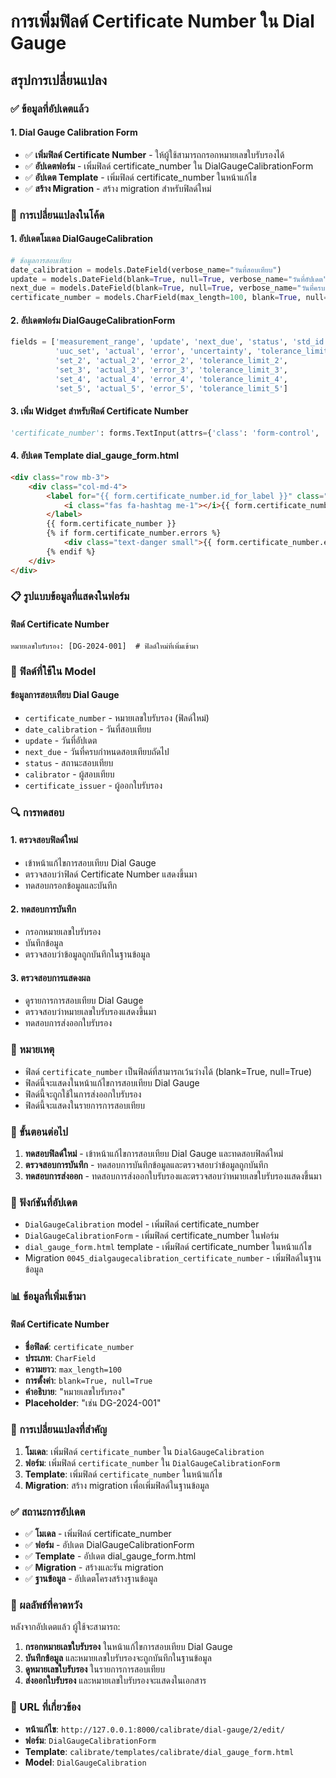 # การเพิ่มฟิลด์ Certificate Number ใน Dial Gauge

## สรุปการเปลี่ยนแปลง

### ✅ ข้อมูลที่อัปเดตแล้ว

#### 1. **Dial Gauge Calibration Form**
- ✅ **เพิ่มฟิลด์ Certificate Number** - ให้ผู้ใช้สามารถกรอกหมายเลขใบรับรองได้
- ✅ **อัปเดตฟอร์ม** - เพิ่มฟิลด์ certificate_number ใน DialGaugeCalibrationForm
- ✅ **อัปเดต Template** - เพิ่มฟิลด์ certificate_number ในหน้าแก้ไข
- ✅ **สร้าง Migration** - สร้าง migration สำหรับฟิลด์ใหม่

### 🔧 การเปลี่ยนแปลงในโค้ด

#### 1. **อัปเดตโมเดล DialGaugeCalibration**
```python
# ข้อมูลการสอบเทียบ
date_calibration = models.DateField(verbose_name="วันที่สอบเทียบ")
update = models.DateField(blank=True, null=True, verbose_name="วันที่อัปเดต")
next_due = models.DateField(blank=True, null=True, verbose_name="วันที่ครบกำหนดสอบเทียบถัดไป")
certificate_number = models.CharField(max_length=100, blank=True, null=True, verbose_name="หมายเลขใบรับรอง")
```

#### 2. **อัปเดตฟอร์ม DialGaugeCalibrationForm**
```python
fields = ['measurement_range', 'update', 'next_due', 'status', 'std_id', 'calibrator', 'certificate_issuer', 'certificate_number',
          'uuc_set', 'actual', 'error', 'uncertainty', 'tolerance_limit',
          'set_2', 'actual_2', 'error_2', 'tolerance_limit_2',
          'set_3', 'actual_3', 'error_3', 'tolerance_limit_3',
          'set_4', 'actual_4', 'error_4', 'tolerance_limit_4',
          'set_5', 'actual_5', 'error_5', 'tolerance_limit_5']
```

#### 3. **เพิ่ม Widget สำหรับฟิลด์ Certificate Number**
```python
'certificate_number': forms.TextInput(attrs={'class': 'form-control', 'placeholder': 'เช่น DG-2024-001'}),
```

#### 4. **อัปเดต Template dial_gauge_form.html**
```html
<div class="row mb-3">
    <div class="col-md-4">
        <label for="{{ form.certificate_number.id_for_label }}" class="form-label">
            <i class="fas fa-hashtag me-1"></i>{{ form.certificate_number.label }}
        </label>
        {{ form.certificate_number }}
        {% if form.certificate_number.errors %}
            <div class="text-danger small">{{ form.certificate_number.errors.0 }}</div>
        {% endif %}
    </div>
</div>
```

### 📋 รูปแบบข้อมูลที่แสดงในฟอร์ม

#### ฟิลด์ Certificate Number
```
หมายเลขใบรับรอง: [DG-2024-001]  # ฟิลด์ใหม่ที่เพิ่มเข้ามา
```

### 🎯 ฟิลด์ที่ใช้ใน Model

#### ข้อมูลการสอบเทียบ Dial Gauge
- `certificate_number` - หมายเลขใบรับรอง (ฟิลด์ใหม่)
- `date_calibration` - วันที่สอบเทียบ
- `update` - วันที่อัปเดต
- `next_due` - วันที่ครบกำหนดสอบเทียบถัดไป
- `status` - สถานะสอบเทียบ
- `calibrator` - ผู้สอบเทียบ
- `certificate_issuer` - ผู้ออกใบรับรอง

### 🔍 การทดสอบ

#### 1. **ตรวจสอบฟิลด์ใหม่**
- เข้าหน้าแก้ไขการสอบเทียบ Dial Gauge
- ตรวจสอบว่าฟิลด์ Certificate Number แสดงขึ้นมา
- ทดสอบกรอกข้อมูลและบันทึก

#### 2. **ทดสอบการบันทึก**
- กรอกหมายเลขใบรับรอง
- บันทึกข้อมูล
- ตรวจสอบว่าข้อมูลถูกบันทึกในฐานข้อมูล

#### 3. **ตรวจสอบการแสดงผล**
- ดูรายการการสอบเทียบ Dial Gauge
- ตรวจสอบว่าหมายเลขใบรับรองแสดงขึ้นมา
- ทดสอบการส่งออกใบรับรอง

### 📝 หมายเหตุ

- ฟิลด์ `certificate_number` เป็นฟิลด์ที่สามารถเว้นว่างได้ (blank=True, null=True)
- ฟิลด์นี้จะแสดงในหน้าแก้ไขการสอบเทียบ Dial Gauge
- ฟิลด์นี้จะถูกใช้ในการส่งออกใบรับรอง
- ฟิลด์นี้จะแสดงในรายการการสอบเทียบ

### 🚀 ขั้นตอนต่อไป

1. **ทดสอบฟิลด์ใหม่** - เข้าหน้าแก้ไขการสอบเทียบ Dial Gauge และทดสอบฟิลด์ใหม่
2. **ตรวจสอบการบันทึก** - ทดสอบการบันทึกข้อมูลและตรวจสอบว่าข้อมูลถูกบันทึก
3. **ทดสอบการส่งออก** - ทดสอบการส่งออกใบรับรองและตรวจสอบว่าหมายเลขใบรับรองแสดงขึ้นมา

### 🔧 ฟังก์ชันที่อัปเดต

- `DialGaugeCalibration` model - เพิ่มฟิลด์ certificate_number
- `DialGaugeCalibrationForm` - เพิ่มฟิลด์ certificate_number ในฟอร์ม
- `dial_gauge_form.html` template - เพิ่มฟิลด์ certificate_number ในหน้าแก้ไข
- Migration `0045_dialgaugecalibration_certificate_number` - เพิ่มฟิลด์ในฐานข้อมูล

### 📊 ข้อมูลที่เพิ่มเข้ามา

#### ฟิลด์ Certificate Number
- **ชื่อฟิลด์**: `certificate_number`
- **ประเภท**: `CharField`
- **ความยาว**: `max_length=100`
- **การตั้งค่า**: `blank=True, null=True`
- **คำอธิบาย**: "หมายเลขใบรับรอง"
- **Placeholder**: "เช่น DG-2024-001"

### 🔄 การเปลี่ยนแปลงที่สำคัญ

1. **โมเดล**: เพิ่มฟิลด์ `certificate_number` ใน `DialGaugeCalibration`
2. **ฟอร์ม**: เพิ่มฟิลด์ `certificate_number` ใน `DialGaugeCalibrationForm`
3. **Template**: เพิ่มฟิลด์ `certificate_number` ในหน้าแก้ไข
4. **Migration**: สร้าง migration เพื่อเพิ่มฟิลด์ในฐานข้อมูล

### ✅ สถานะการอัปเดต

- ✅ **โมเดล** - เพิ่มฟิลด์ certificate_number
- ✅ **ฟอร์ม** - อัปเดต DialGaugeCalibrationForm
- ✅ **Template** - อัปเดต dial_gauge_form.html
- ✅ **Migration** - สร้างและรัน migration
- ✅ **ฐานข้อมูล** - อัปเดตโครงสร้างฐานข้อมูล

### 🎯 ผลลัพธ์ที่คาดหวัง

หลังจากอัปเดตแล้ว ผู้ใช้จะสามารถ:
1. **กรอกหมายเลขใบรับรอง** ในหน้าแก้ไขการสอบเทียบ Dial Gauge
2. **บันทึกข้อมูล** และหมายเลขใบรับรองจะถูกบันทึกในฐานข้อมูล
3. **ดูหมายเลขใบรับรอง** ในรายการการสอบเทียบ
4. **ส่งออกใบรับรอง** และหมายเลขใบรับรองจะแสดงในเอกสาร

### 🔗 URL ที่เกี่ยวข้อง

- **หน้าแก้ไข**: `http://127.0.0.1:8000/calibrate/dial-gauge/2/edit/`
- **ฟอร์ม**: `DialGaugeCalibrationForm`
- **Template**: `calibrate/templates/calibrate/dial_gauge_form.html`
- **Model**: `DialGaugeCalibration`
